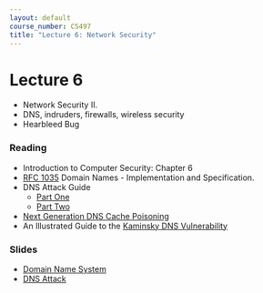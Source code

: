 ```yaml
---
layout: default
course_number: CS497
title: "Lecture 6: Network Security"
---
```


# Lecture 6

- Network Security II. 
- DNS, indruders, firewalls, wireless security
- Hearbleed Bug

### Reading 

- Introduction to Computer Security: Chapter 6
- [RFC 1035](https://tools.ietf.org/html/rfc1035) Domain Names - Implementation and Specification.
- DNS Attack Guide
    - [Part One](http://www.technicalinfo.net/papers/Pharming.html)
    - [Part Two](http://www.technicalinfo.net/papers/Pharming2.html)
- [Next Generation DNS Cache Poisoning](https://www.secureworks.com/blog/dns-cache-poisoning)
- An Illustrated Guide to the [Kaminsky DNS Vulnerability](http://unixwiz.net/techtips/iguide-kaminsky-dns-vuln.html)

### Slides
- [Domain Name System](Ch06-NetworksDNS.pdf)
- [DNS Attack](DNS_Attacks.pdf)
